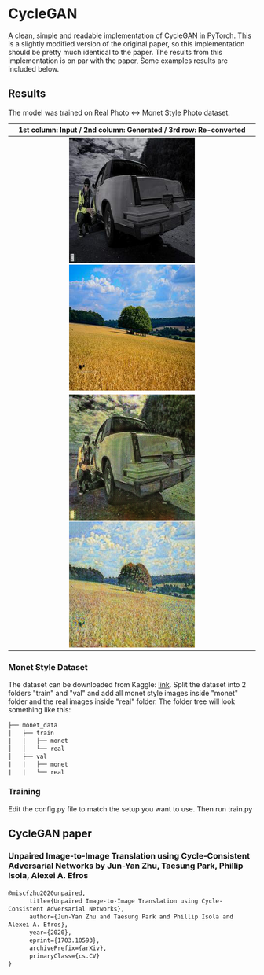 # CycleGAN
A clean, simple and readable implementation of CycleGAN in PyTorch. This is a slightly modified version of the original paper, so this implementation should be pretty much identical to the paper. The results from this implementation is on par with the paper, Some examples results are included below.

## Results
The model was trained on Real Photo <-> Monet Style Photo dataset.

|1st column: Input / 2nd column: Generated / 3rd row: Re-converted|
|:---:|
|![](results/realimage_17.png)  ![](results/realimage_10.png)|
|![](results/generated_monet_17.png)  ![](results/generated_monet_10.png)|


### Monet Style Dataset
The dataset can be downloaded from Kaggle: [link](https://www.kaggle.com/c/gan-getting-started/data).
Split the dataset into 2 folders "train" and "val" and add all monet style images inside "monet" folder and the real images inside "real" folder.
The folder tree will look something like this:
```
├── monet_data
│   ├── train
│   │   ├── monet
│   │   └── real
│   ├── val
|   |   ├── monet
|   |   └── real
```

### Training
Edit the config.py file to match the setup you want to use. Then run train.py

## CycleGAN paper
### Unpaired Image-to-Image Translation using Cycle-Consistent Adversarial Networks by Jun-Yan Zhu, Taesung Park, Phillip Isola, Alexei A. Efros

```
@misc{zhu2020unpaired,
      title={Unpaired Image-to-Image Translation using Cycle-Consistent Adversarial Networks}, 
      author={Jun-Yan Zhu and Taesung Park and Phillip Isola and Alexei A. Efros},
      year={2020},
      eprint={1703.10593},
      archivePrefix={arXiv},
      primaryClass={cs.CV}
}
```
